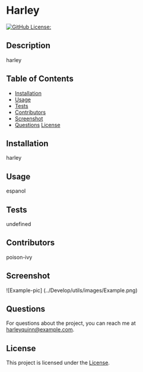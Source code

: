 # Harley

[![GitHub License: ](https://img.shields.io/badge/License--blue.svg)](https://opensource.org/licenses/)

## Description

harley

## Table of Contents

- [Installation](#installation)
- [Usage](#usage)
- [Tests](#tests)
- [Contributors](#contributors)
- [Screenshot](#screenshot)
- [Questions](#questions)
[License](#license)

## Installation

harley

## Usage

espanol

## Tests

undefined

## Contributors

poison-ivy

## Screenshot

![Example-pic] (../Develop/utils/images/Example.png)

## Questions

For questions about the project, you can reach me at [harleyquinn@example.com](mailto:harleyquinn@example.com).

## License

This project is licensed under the [ License](https://opensource.org/licenses/).
